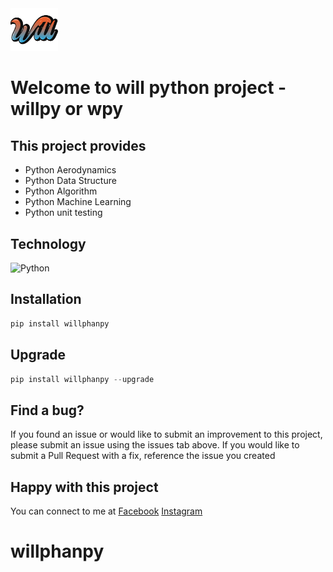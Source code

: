 <img style="width: 15%" src="./will.png">

# Welcome to will python project - willpy or wpy

## This project provides

- Python Aerodynamics
- Python Data Structure
- Python Algorithm
- Python Machine Learning
- Python unit testing

## Technology

![Python](https://img.shields.io/badge/python-3670A0?style=for-the-badge&logo=python&logoColor=ffdd54)

## Installation

```python
pip install willphanpy
```

## Upgrade

```python
pip install willphanpy --upgrade
```

## Find a bug?

If you found an issue or would like to submit an improvement to this project, please submit an issue using the issues tab above. If you would like to submit a Pull Request with a fix, reference the issue you created

## Happy with this project

You can connect to me at [Facebook](https://www.facebook.com/phanthanhnha123200/) [Instagram](https://www.instagram.com/phanthanhnha_0117/)

# willphanpy
